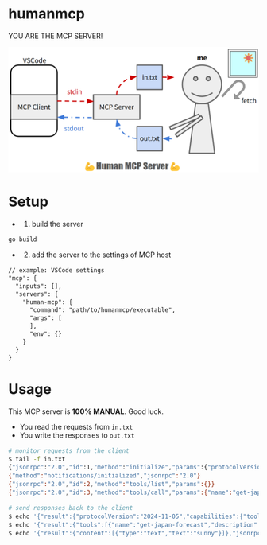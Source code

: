 # humanmcp

YOU ARE THE MCP SERVER!

![architecture of humanmcp](./images/mcp_arch.png)

# Setup

- 1. build the server

```bash
go build
```

- 2. add the server to the settings of MCP host

```json5
// example: VSCode settings
"mcp": {
  "inputs": [],
  "servers": {
    "human-mcp": {
      "command": "path/to/humanmcp/executable",
      "args": [
      ],
      "env": {}
    }
  }
}
```

# Usage

This MCP server is **100% MANUAL**. Good luck.

- You read the requests from `in.txt`
- You write the responses to `out.txt`

```bash
# monitor requests from the client
$ tail -f in.txt
{"jsonrpc":"2.0","id":1,"method":"initialize","params":{"protocolVersion":"2024-11-05","capabilities":{"roots":{"listChanged":true}},"clientInfo":{"name":"Visual Studio Code","version":"1.99.2"}}}
{"method":"notifications/initialized","jsonrpc":"2.0"}
{"jsonrpc":"2.0","id":2,"method":"tools/list","params":{}}
{"jsonrpc":"2.0","id":3,"method":"tools/call","params":{"name":"get-japan-forecast","arguments":{"location":"Tokyo"}}}
```

```bash
# send responses back to the client
$ echo '{"result":{"protocolVersion":"2024-11-05","capabilities":{"tools":{}},"serverInfo":{"name":"humanmcp","version":"1.0.0","capabilities":{"resources":{},"tools":{}}}},"jsonrpc":"2.0","id":1}' > out.txt
$ echo '{"result":{"tools":[{"name":"get-japan-forecast","description":"Get weather forecast","inputSchema":{"type":"object","properties":{"location":{"type":"string","description":"location name"}},"required":["location"],"additionalProperties":false,"$schema":"http://json-schema.org/draft-07/schema#"}}]},"jsonrpc":"2.0","id":2}' > out.txt
$ echo '{"result":{"content":[{"type":"text","text":"sunny"}]},"jsonrpc":"2.0","id":3}' > out.txt
```
